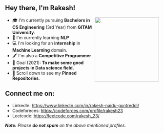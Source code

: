 ## Hey there, I'm Rakesh!
<img align='right' src="https://s7.gifyu.com/images/WhatsApp-Image-2020-07-14-at-11.34.49-1.gif" width="210">

- 🎓 I'm currently pursuing **Bachelors in CS Engineering** (3rd Year) from **GITAM University**.
- 🌱 I'm currently learning **NLP**
- 💻 I'm looking for an **internship** in **Machine Learning** domain.
- 🖋️ I'm also a **Competitive Programmer**
- 🎯 Goal (2021): **To make some good projects in Data science field.**
- 📌 Scroll down to see my **Pinned Repositories**.

## Connect me on:
- LinkedIn: https://www.linkedin.com/in/rakesh-naidu-guntreddi/
- Codeforeces: https://codeforces.com/profile/rakesh23
- Leetcode: https://leetcode.com/rakesh_23/

_**Note:** Please **do not spam** on the above mentioned profiles._
